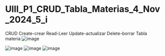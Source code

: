 # Ulll_P1_CRUD_Tabla_Materias_4_Nov_2024_5_i
CRUD Create-crear Read-Leer Update-actualizar Delete-borrar Tabla materia
![image](https://github.com/user-attachments/assets/825beb7a-e73e-4948-934b-2c46b87a5218)

![image](https://github.com/user-attachments/assets/29dfe68f-f0b8-46d8-b288-4a7d595c9ba7)
![image](https://github.com/user-attachments/assets/235ce303-6f6b-4d75-99ab-b2949c547cbc)
![image](https://github.com/user-attachments/assets/396d3dc1-cbbf-4552-8ecc-dd09ea717d50)


